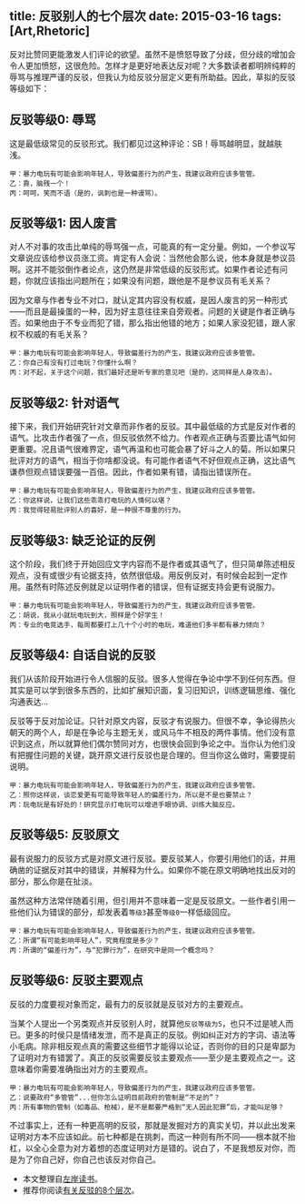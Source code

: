 title: 反驳别人的七个层次
date: 2015-03-16
tags: [Art,Rhetoric]
---
反对比赞同更能激发人们评论的欲望。虽然不是愤怒导致了分歧，但分歧的增加会令人更加愤怒，这很危险。怎样才是更好地表达反对呢？大多数读者都明辨纯粹的辱骂与推理严谨的反驳，但我认为给反驳分层定义更有所助益。因此，草拟的反驳等级如下：

<!--more-->
## 反驳等级0: 辱骂
这是最低级常见的反驳形式。我们都见过这种评论：SB！辱骂越明显，就越肤浅。

    甲：暴力电玩有可能会影响年轻人，导致偏差行为的产生，我建议政府应该多管管。
    乙：靠，脑残一个！
    丙：呵呵，笑而不语（是的，讽刺也是一种谩骂）。

## 反驳等级1: 因人废言
对人不对事的攻击比单纯的辱骂强一点，可能真的有一定分量。例如，一个参议写文章说应该给参议员涨工资。肯定有人会说：当然他会那么说，他本身就是参议员啊。这并不能驳倒作者论点，这仍然是非常低级的反驳形式。如果作者论述有问题，你就应该指出问题所在；如果没有问题，跟他是不是参议员有毛关系？

因为文章与作者专业不对口，就认定其内容没有权威，是因人废言的另一种形式——而且是最操蛋的一种，因为好主意往往来自旁观者。问题的关键是作者正确与否。如果他由于不专业而犯了错，那么指出他错的地方；如果人家没犯错，跟人家权不权威的有毛关系？

    甲：暴力电玩有可能会影响年轻人，导致偏差行为的产生，我建议政府应该多管管。
    乙：你自己有没有打过电玩？你懂什么啊？
    丙：对不起，关于这个问题，我们最好还是听专家的意见吧（是的，这同样是人身攻击）。

## 反驳等级2: 针对语气
接下来，我们开始研究针对文章而非作者的反驳。其中最低级的方式是反对作者的语气。比攻击作者强了一点，但反驳依然不给力。作者观点正确与否要比语气如何更重要。况且语气很难界定，语气再温和也可能会暴了好斗之人的菊。所以如果只批评对方的语气，相当于你啥都没说。有可能作者语气不好但观点正确，这比语气谦恭但观点错误要强一百倍。因此，作者如果有错，请指出错误所在。

    甲：暴力电玩有可能会影响年轻人，导致偏差行为的产生，我建议政府应该多管管。
    乙：你这样说，让我们这些乖乖打电玩的人情何以堪？
    丙：我觉得轻易批评别人的喜好，是一种很不尊重的行为。

## 反驳等级3: 缺乏论证的反例
这个阶段，我们终于开始回应文字内容而不是作者或其语气了，但只简单陈述相反观点，没有或很少有论据支持，依然很低级。用反例反对，有时候会起到一定作用。虽然有时陈述反例就足以证明作者的错误，但有证据支持会更有说服力。

    甲：暴力电玩有可能会影响年轻人，导致偏差行为的产生，我建议政府应该多管管。
    乙：胡说，我从小就玩电玩到大，照样是个好学生！
    丙：专业的电竞选手，每周都要打上几十个小时的电玩，难道他们多半都有暴力倾向？

## 反驳等级4: 自话自说的反驳
我们从该阶段开始进行令人信服的反驳。很多人觉得在争论中学不到任何东西。但其实是可以学到很多东西的，比如扩展知识面，复习旧知识，训练逻辑思维、强化沟通表达...

反驳等于反对加论证。只针对原文内容，反驳才有说服力。但很不幸，争论得热火朝天的两个人，却是在争论与主题无关，或风马牛不相及的两件事情。他们没有意识到这点，所以就算他们偶尔赞同对方，也很快会回到争论之中。当你认为他们没有把握住问题的关键，跳开原文进行反驳也是合理的。但当你这么做时，需要提前说明。

    甲：暴力电玩有可能会影响年轻人，导致偏差行为的产生，我建议政府应该多管管。
    乙：照你这样说，谈恋爱更有可能导致年轻人的偏差行为，所以是不是也要禁止？
    丙：玩电玩是有好处的！研究显示打电玩可以增进手眼协调、训练大脑反应。

## 反驳等级5: 反驳原文
最有说服力的反驳方式是对原文进行反驳。要反驳某人，你要引用他们的话，并用确凿的证据反对其中的错误，并解释为什么。如果你不能在原文明确地找出反对的部分，那么你是在扯淡。

虽然这种方法常伴随着引用，但引用并不意味着一定是反驳原文。一些作者引用一些他们认为错误的部分，却发表着`等级3`甚至`等级0`一样低级回应。

    甲：暴力电玩有可能会影响年轻人，导致偏差行为的产生，我建议政府应该多管管。
    乙：所谓“有可能影响年轻人”，究竟程度是多少？
    丙：所谓的“偏差行为”，与“犯罪行为”，在研究中是同一个概念吗？

## 反驳等级6: 反驳主要观点
反驳的力度要视对象而定，最有力的反驳就是反驳对方的主要观点。

当某个人提出一个另类观点并反驳别人时，就算他`反驳等级为5`，也只不过是唬人而已。更多的时侯只是情绪发泄，而不是真正的反驳。例如纠正对方的字词、语法等小毛病。除非相反观点真的需要这些细节才能得以论证，否则你的目的只是卑鄙为了证明对方有错罢了。真正的反驳需要反驳主要观点——至少是主要观点之一。这意味着你需要准确指出对方的主要观点。

    甲：暴力电玩有可能会影响年轻人，导致偏差行为的产生，我建议政府应该多管管。
    乙：说要政府“多管管”...但你怎么证明目前政府的管制是“不足的”？
    丙：所有事物的管制（如毒品、枪械），是不是都要严格到“无人因此犯罪”后，才能叫足够？

不过事实上，还有一种更高明的反驳，那就是发掘对方的真实关切，并以此出发来证明对方本不应该如此。前七种都是在挑刺，而这一种则有所不同——根本就不抬杠，以全心全意为对方着想的态度证明对方是错的。说白了，不是我想反对你，而是为了你自己好，你自己也该反对你自己。

- 本文整理自[左岸读书](http://www.zreading.cn/archives/4137.html)。
- 推荐你阅读[有关反驳的8个层次](http://blog.163.com/jonas_hwang/blog/static/2048032302014963956413/)。